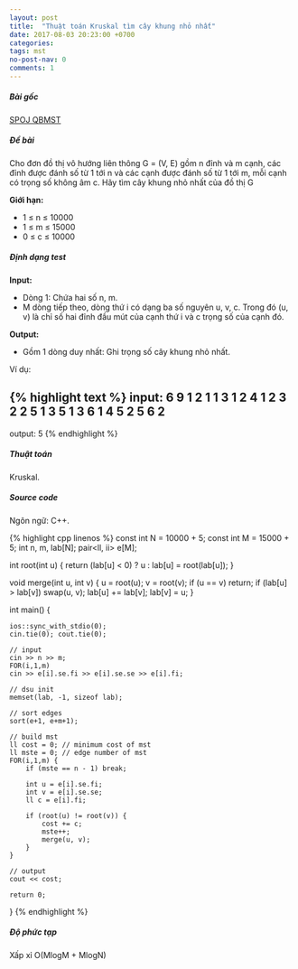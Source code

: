 ```yaml
---
layout: post
title:  "Thuật toán Kruskal tìm cây khung nhỏ nhất"
date: 2017-08-03 20:23:00 +0700
categories:
tags: mst
no-post-nav: 0
comments: 1
---
```

##### **Bài gốc**
[SPOJ QBMST](http://vn.spoj.com/problems/QBMST/)

##### **Đề bài**
Cho đơn đồ thị vô hướng liên thông G = (V, E) gồm n đỉnh và m cạnh, các đỉnh được đánh số từ 1 tới n và các cạnh được đánh số từ 1 tới m, mỗi cạnh có trọng số không âm c. Hãy tìm cây khung nhỏ nhất của đồ thị G

**Giới hạn:**

* 1 ≤ n ≤ 10000
* 1 ≤ m ≤ 15000
* 0 ≤ c ≤ 10000

##### **Định dạng test**
**Input:**

* Dòng 1: Chứa hai số n, m.
* M dòng tiếp theo, dòng thứ i có dạng ba số nguyên u, v, c. Trong đó (u, v) là chỉ số hai đỉnh đầu mút của cạnh thứ i và c trọng số của cạnh đó.

**Output:**
* Gồm 1 dòng duy nhất: Ghi trọng số cây khung nhỏ nhất.

Ví dụ:

{% highlight text %}
input:
6 9
1 2 1
1 3 1
2 4 1
2 3 2
2 5 1
3 5 1
3 6 1
4 5 2
5 6 2
---
output:
5
{% endhighlight %}

##### **Thuật toán**

Kruskal.


##### **Source code**

Ngôn ngữ: C++.

{% highlight cpp linenos %}
const int N = 10000 + 5;
const int M = 15000 + 5;
int n, m, lab[N];
pair<ll, ii> e[M];

int root(int u) {
    return (lab[u] < 0) ? u : lab[u] = root(lab[u]);
}

void merge(int u, int v) {
    u = root(u);
    v = root(v);
    if (u == v) return;
    if (lab[u] > lab[v]) swap(u, v);
    lab[u] += lab[v];
    lab[v] = u;
}

int main() {

    ios::sync_with_stdio(0);
    cin.tie(0); cout.tie(0);

    // input
    cin >> n >> m;
    FOR(i,1,m)
    cin >> e[i].se.fi >> e[i].se.se >> e[i].fi;

    // dsu init
    memset(lab, -1, sizeof lab);

    // sort edges
    sort(e+1, e+m+1);

    // build mst
    ll cost = 0; // minimum cost of mst
    ll mste = 0; // edge number of mst
    FOR(i,1,m) {
        if (mste == n - 1) break;

        int u = e[i].se.fi;
        int v = e[i].se.se;
        ll c = e[i].fi;

        if (root(u) != root(v)) {
            cost += c;
            mste++;
            merge(u, v);
        }
    }

    // output
    cout << cost;

    return 0;
}
{% endhighlight %}

##### **Độ phức tạp**
Xấp xỉ O(MlogM + MlogN)
